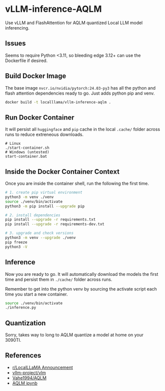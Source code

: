 vLLM-inference-AQLM
===
Use vLLM and FlashAttention for AQLM quantized Local LLM model inferencing.

## Issues
Seems to require Python <3.11, so bleeding edge 3.12+ can use the
Dockerfile if desired.

## Build Docker Image
The base image `nvcr.io/nvidia/pytorch:24.03-py3` has all the python and
flash attention dependencies ready to go. Just adds python pip and venv.
```bash
docker build -t localllama/vllm-inference-aqlm .
```

## Run Docker Container
It will persist all `huggingface` and `pip` cache in the local `.cache/`
folder across runs to reduce extreneous downloads.
```
# Linux
./start-container.sh
# Windows (untested)
start-container.bat
```

## Inside the Docker Container Context
Once you are inside the container shell, run the following the first time.
```bash
# 1. create pip virtual environment
python3 -m venv ./venv
source ./venv/bin/activate
python3 -m pip install --upgrade pip

# 2. install dependencies
pip install --upgrade -r requirements.txt
pip install --upgrade -r requirements-dev.txt

# 3. upgrade and check versions
python3 -m venv --upgrade ./venv
pip freeze
python3 -V
```

## Inference
Now you are ready to go. It will automatically download the models the
first time and persist them in `./cache/` folder across runs.

Remember to get into the python venv by sourcing the activate script
each time you start a new container.
```bash
source ./venv/bin/activate
./inference.py
```

## Quantization
Sorry, takes way to long to AQLM quantize a model at home on your 3090TI.

## References
* [r/LocalLLaMA Announcement](https://www.reddit.com/r/LocalLLaMA/comments/1clinlb/bringing_2bit_llms_to_production_new_aqlm_models/)
* [vllm-project/vlm](https://github.com/vllm-project/vllm)
* [Vahe1994/AQLM](https://github.com/Vahe1994/AQLM)
* [AQLM ipynb](https://github.com/Vahe1994/AQLM/blob/main/notebooks/aqlm_vllm.ipynb)
